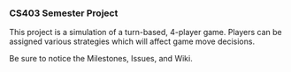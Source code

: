 <h3>CS403 Semester Project</h3>

This project is a simulation of a turn-based, 4-player game.  Players can be assigned various strategies which will affect game move decisions.

Be sure to notice the Milestones, Issues, and Wiki.  

